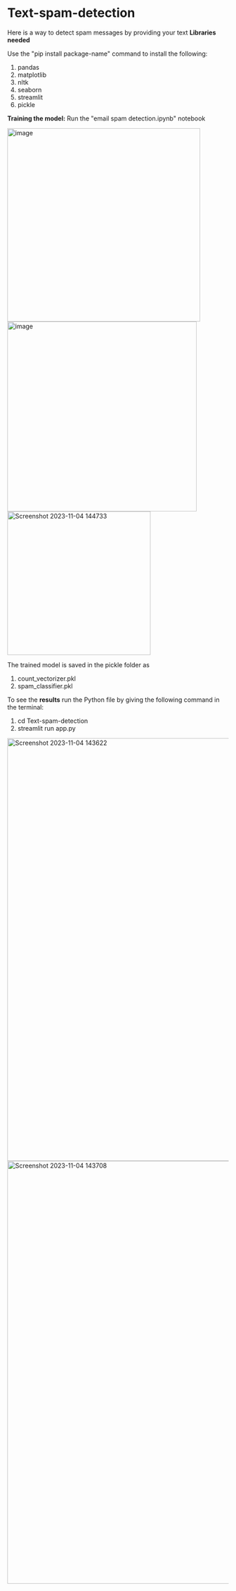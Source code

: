 # Text-spam-detection
Here is a way to detect spam messages by providing your text
**Libraries needed**

Use the "pip install package-name" command to install the following: 
1. pandas
2. matplotlib
3. nltk
4. seaborn
5. streamlit
6. pickle

**Training  the model:**
Run the "email spam detection.ipynb" notebook

<img width="439" alt="image" src="https://github.com/sam-1508/Text-spam-detection/assets/125907034/212f7672-1c8b-4375-afaa-6f41c8aa60ef">
<img width="431" alt="image" src="https://github.com/sam-1508/Text-spam-detection/assets/125907034/ced92d5d-3e03-4d36-b51b-e4e4cca934b8">
<img width="326" alt="Screenshot 2023-11-04 144733" src="https://github.com/sam-1508/Text-spam-detection/assets/125907034/d23d7aca-ef86-48a5-aab8-14e0d8fc5cc9">

The trained model is saved in the pickle folder as

1. count_vectorizer.pkl
2. spam_classifier.pkl

To see the **results** run the Python file by giving the following command in the terminal:

1. cd Text-spam-detection
2. streamlit run app.py
<img width="960" alt="Screenshot 2023-11-04 143622" src="https://github.com/sam-1508/Text-spam-detection/assets/125907034/a95845d2-7e60-4d6d-b61e-507dbd8465be">
<img width="960" alt="Screenshot 2023-11-04 143708" src="https://github.com/sam-1508/Text-spam-detection/assets/125907034/1f591ce0-8b50-4094-a936-4f90fcc9db0c">
